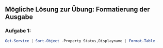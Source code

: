 ## Mögliche Lösung zur Übung: Formatierung der Ausgabe

### Aufgabe 1:
```powershell
Get-Service | Sort-Object -Property Status,Displayname | Format-Table -GroupBy Status | Out-File -FilePath C:\Testfiles\Services.txt
``` 

